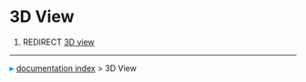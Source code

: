 # 3D View
1.  REDIRECT [3D view](3D_view.md)



---
![](images/Right_arrow.png) [documentation index](../README.md) > 3D View
